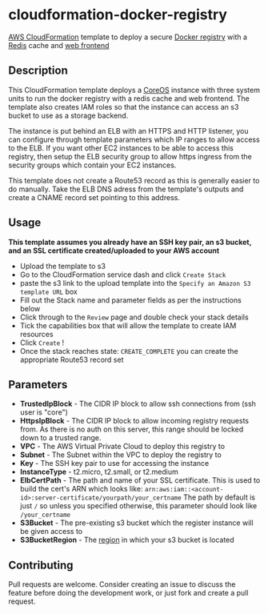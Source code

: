 # cloudformation-docker-registry
[AWS CloudFormation](https://aws.amazon.com/cloudformation/) template to deploy a secure [Docker registry](https://github.com/docker/distribution) with a [Redis](https://hub.docker.com/_/redis/) cache and [web frontend](https://github.com/kwk/docker-registry-frontend)

## Description
This CloudFormation template deploys a [CoreOS](https://coreos.com/os/docs/latest/booting-on-ec2.html) instance with three system units to run the docker registry with a redis cache and web frontend. The template also creates IAM roles so that the instance can access an s3 bucket to use as a storage backend.

The instance is put behind an ELB with an HTTPS and HTTP listener, you can configure through template parameters which IP ranges to allow access to the ELB. If you want other EC2 instances to be able to access this registry, then setup the ELB security group to allow https ingress from the security groups which contain your EC2 instances.

This template does not create a Route53 record as this is generally easier to do manually. Take the ELB DNS adress from the template's outputs and create a CNAME record set pointing to this address.

## Usage

**This template assumes you already have an SSH key pair, an s3 bucket, and an SSL certificate created/uploaded to your AWS account**

* Upload the template to s3
* Go to the CloudFormation service dash and click `Create Stack`
* paste the s3 link to the upload template into the `Specify an Amazon S3 template URL` box
* Fill out the Stack name and parameter fields as per the instructions below
* Click through to the `Review` page and double check your stack details
* Tick the capabilities box that will allow the template to create IAM resources
* Click `Create` !
* Once the stack reaches state: `CREATE_COMPLETE` you can create the appropriate Route53 record set

## Parameters

* **TrustedIpBlock** - The CIDR IP block to allow ssh connections from (ssh user is "core")
* **HttpsIpBlock** - The CIDR IP block to allow incoming registry requests from. As there is no auth on this server, this range should be locked down to a trusted range.
* **VPC** - The AWS Virtual Private Cloud to deploy this registry to
* **Subnet** - The Subnet within the VPC to deploy the registry to
* **Key** - The SSH key pair to use for accessing the instance
* **InstanceType** - t2.micro, t2.small, or t2.medium
* **ElbCertPath** - The path and name of your SSL certificate. This is used to build the cert's ARN which looks like: `arn:aws:iam::<account-id>:server-certificate/yourpath/your_certname` The path by default is just `/` so unless you specified otherwise, this parameter should look like `/your_certname`
* **S3Bucket** - The pre-existing s3 bucket which the register instance will be given access to
* **S3BucketRegion** - The [region](http://docs.aws.amazon.com/general/latest/gr/rande.html#s3_region) in which your s3 bucket is located

## Contributing

Pull requests are welcome. Consider creating an issue to discuss the feature before doing the development work, or just fork and create a pull request.
